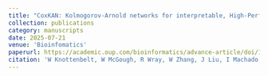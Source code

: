 ```yaml
---
title: "CoxKAN: Kolmogorov-Arnold networks for interpretable, High-Performance survival analysis"
collection: publications
category: manuscripts
date: 2025-07-21
venue: 'Bioinfomatics'
paperurl: https://academic.oup.com/bioinformatics/advance-article/doi/10.1093/bioinformatics/btaf413/8209483
citation: 'W Knottenbelt, W McGough, R Wray, W Zhang, J Liu, I Machado, <strong>Z Gao*</strong>, M Crispin*, CoxKAN: Kolmogorov-Arnold networks for interpretable, High-Performance survival analysis, Bioinformatics, 2025'
---
```

